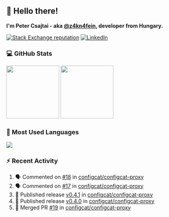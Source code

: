 ## 👋 Hello there!

**I'm Peter Csajtai - aka [@z4kn4fein](https://github.com/z4kn4fein), developer from Hungary.**

[![Stack Exchange reputation](https://img.shields.io/stackexchange/stackoverflow/r/8700582?color=orange&label=reputation&logo=stackoverflow&style=for-the-badge)](https://stackoverflow.com/users/8700582)
[![LinkedIn](https://img.shields.io/badge/linkedin-%230077B5.svg?style=for-the-badge&logo=linkedin&logoColor=white)](https://www.linkedin.com/in/csajtai-p%C3%A9ter-45395341/)

### 💻 GitHub Stats

<div>
  <img height="140px" src="https://github-readme-stats-pcsajtai.vercel.app/api?username=z4kn4fein&show_icons=true&hide_border=true&count_private=true&custom_title=Stats&theme=dracula&line_height=24&hide_title=true">
  <img height="140px" src="https://streak-stats.demolab.com?user=z4kn4fein&theme=dracula&hide_border=true">
  
</div>

### :toolbox: Most Used Languages

<img src="https://github-readme-stats-pcsajtai.vercel.app/api/top-langs/?username=z4kn4fein&theme=dracula&hide_border=true&layout=compact&langs_count=8&hide_title=true">

### :zap: Recent Activity

<!--START_SECTION:activity-->
1. 🗣 Commented on [#18](https://github.com/configcat/configcat-proxy/issues/18#issuecomment-1983966626) in [configcat/configcat-proxy](https://github.com/configcat/configcat-proxy)
2. 🗣 Commented on [#17](https://github.com/configcat/configcat-proxy/issues/17#issuecomment-1983958847) in [configcat/configcat-proxy](https://github.com/configcat/configcat-proxy)
3. 🚀 Published release [v0.4.1](https://github.com/configcat/configcat-proxy/releases/tag/v0.4.1) in [configcat/configcat-proxy](https://github.com/configcat/configcat-proxy)
4. 🚀 Published release [v0.4.0](https://github.com/configcat/configcat-proxy/releases/tag/v0.4.0) in [configcat/configcat-proxy](https://github.com/configcat/configcat-proxy)
5. 🎉 Merged PR [#19](https://github.com/configcat/configcat-proxy/pull/19) in [configcat/configcat-proxy](https://github.com/configcat/configcat-proxy)
<!--END_SECTION:activity-->
